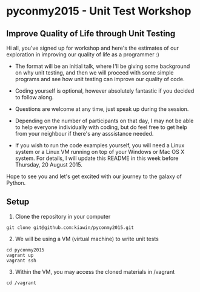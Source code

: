 # pyconmy2015 - Unit Test Workshop

## Improve Quality of Life through Unit Testing

Hi all, you've signed up for workshop and here's the estimates of our exploration in improving our quality of life as a programmer :)

- The format will be an initial talk, where I'll be giving some background on why unit testing, and then we will proceed with some simple programs and see how unit testing can improve our quality of code.

- Coding yourself is optional, however absolutely fantastic if you decided to follow along.

- Questions are welcome at any time, just speak up during the session.

- Depending on the number of participants on that day, I may not be able to help everyone individually with coding, but do feel free to get help from your neighbour if there's any asssistance needed.

- If you wish to run the code examples yourself, you will need a Linux system or a Linux VM running on top of your Windows or Mac OS X system. For details, I will update this README in this week before Thursday, 20 August 2015.

Hope to see you and let's get excited with our journey to the galaxy of Python.

## Setup

1. Clone the repository in your computer

```
git clone git@github.com:kiawin/pyconmy2015.git

```

2. We will be using a VM (virtual machine) to write unit tests

```
cd pyconmy2015
vagrant up
vagrant ssh

```

3. Within the VM, you may access the cloned materials in /vagrant

```
cd /vagrant

```



